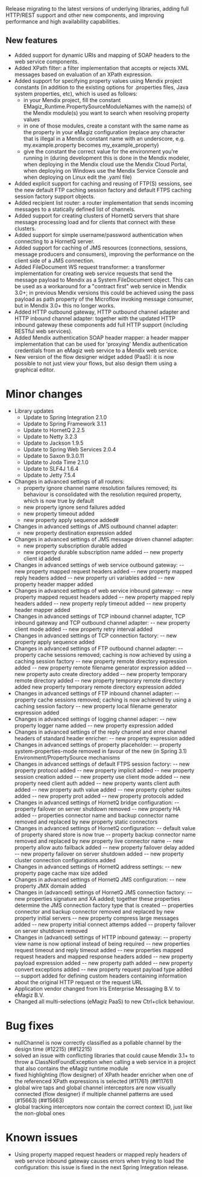 Release migrating to the latest versions of underlying libraries, adding full HTTP/REST support and other new components, and improving performance and high availability capabilities.
## New features
- Added support for dynamic URIs and mapping of SOAP headers to the web service components.
- Added XPath filter: a filter implementation that accepts or rejects XML messages based on evaluation of an XPath expression.
- Added support for specifying property values using Mendix project constants (in addition to the existing options for .properties files, Java system properties, etc), which is used as follows:
  - in your Mendix project, fill the constant EMagiz_Runtime.PropertySourceModuleNames with the name(s) of the Mendix module(s) you want to search when resolving property values
  - in one of those modules, create a constant with the same name as the property in your eMagiz configuration (replace any character that is illegal in a Mendix constant name with an underscore, e.g. my.example.property becomes my_example_property)
  - give the constant the correct value for the environment you're running in (during development this is done in the Mendix modeler, when deploying in the Mendix cloud use the Mendix Cloud Portal, when deploying on Windows use the Mendix Service Console and when deploying on Linux edit the .yaml file)
- Added explicit support for caching and reusing of FTP(S) sessions, see the new default FTP caching session factory and default FTPS caching session factory support objects.
- Added recipient list router: a router implementation that sends incoming messages to a statically defined list of channels.
- Added support for creating clusters of HornetQ servers that share message processing load and for clients that connect with these clusters.
- Added support for simple username/password authentication when connecting to a HornetQ server.
- Added support for caching of JMS resources (connections, sessions, message producers and consumers), improving the performance on the client side of a JMS connection.
- Added FileDocument WS request transformer: a transformer implementation for creating web service requests that send the message payload to Mendix as a System.FileDocument object. This can be used as a workaround for a "contract first" web service in Mendix 3.0+; in previous Mendix versions this could be achieved using the pass payload as path property of the Microflow invoking message consumer, but in Mendix 3.0+ this no longer works.
- Added HTTP outbound gateway, HTTP outbound channel adapter and HTTP inbound channel adapter: together with the updated HTTP inbound gateway these components add full HTTP support (including RESTful web services).
- Added Mendix authentication SOAP header mapper: a header mapper implementation that can be used for 'proxying' Mendix authentication credentials from an eMagiz web service to a Mendix web service.
- New version of the flow designer widget added (PaaS): it is now possible to not just view your flows, but also design them using a graphical editor.
# Minor changes
- Library updates
  - Update to Spring Integration 2.1.0
  - Update to Spring Framework 3.1.1
  - Update to HornetQ 2.2.5
  - Update to Netty 3.2.3
  - Update to Jackson 1.9.5
  - Update to Spring Web Services 2.0.4
  - Update to Saxon 9.3.0.11
  - Update to Joda Time 2.1.0
  - Update to SLF4J 1.6.4
  - Update to Jetty 7.5.4
- Changes in advanced settings of all routers:
  - property ignore channel name resolution failures removed; its behaviour is consolidated with the resolution required property, which is now true by default
  - new property ignore send failures added
  - new property timeout added
  - new property apply sequence added#
- Changes in advanced settings of JMS outbound channel adapter:
  - new property destination expression added
- Changes in advanced settings of JMS message driven channel adapter:
  - new property subscription durable added
  - new property durable subscription name added
-- new property client id added
- Changes in advanced settings of web service outbound gateway:
-- new property mapped request headers added
-- new property mapped reply headers added
-- new property uri variables added
-- new property header mapper added
- Changes in advanced settings of web service inbound gateway:
-- new property mapped request headers added
-- new property mapped reply headers added
-- new property reply timeout added
-- new property header mapper added
- Changes in advanced settings of TCP inbound channel adapter, TCP inbound gateway and TCP outbound channel adapter:
-- new property client mode added
-- new property retry interval added
- Changes in advanced settings of TCP connection factory:
-- new property apply sequence added
- Changes in advanced settings of FTP outbound channel adapter:
-- property cache sessions removed; caching is now achieved by using a caching session factory
-- new property remote directory expression added
-- new property remote filename generator expression added
-- new property auto create directory added
-- new property temporary remote directory added
-- new property temporary remote directory added new property temporary remote directory expression added
- Changes in advanced settings of FTP inbound channel adapter:
-- property cache sessions removed; caching is now achieved by using a caching session factory
-- new property local filename generator expression added
- Changes in advanced settings of logging channel adaper:
-- new property logger name added
-- new property expression added
- Changes in advanced settings of the reply channel and error channel headers of standard header enricher:
-- new property expression added
- Changes in advanced settings of property placeholder:
-- property system-properties-mode removed in favour of the new (in Spring 3.1) Environment/PropertySource mechanisms
- Changes in advanced settings of default FTPS session factory:
-- new property protocol added
-- new property implicit added
-- new property session creation added
-- new property use client mode added
-- new property need client auth added
-- new property wants client auth added
-- new property auth value added
-- new property cipher suites added
-- new property prot added
-- new property protocols added
- Changes in advanced settings of HornetQ bridge configuration:
-- property failover on server shutdown removed
-- new property HA added
-- properties connector name and backup connector name removed and replaced by new property static connectors
- Changes in advanced settings of HornetQ configuration:
-- default value of property shared store is now true
-- property backup connector name removed and replaced by new property live connector name
-- new property allow auto failback added
-- new property failover delay added
-- new property failover on server shutdown added
-- new property cluster connection configurations added
- Changes in advanced settings of HornetQ address settings:
-- new property page cache max size added
- Changes in advanced settings of HornetQ JMS configuration:
-- new property JMX domain added
- Changes in (advanced) settings of HornetQ JMS connection factory:
-- new properties signature and XA added; together these properties determine the JMS connection factory type that is created
-- properties connector and backup connector removed and replaced by new property initial servers
-- new property compress large messages added
-- new property initial connect attemps added
-- property failover on server shutdown removed
- Changes in (advanced) settings of HTTP inbound gateway:
-- property view name is now optional instead of being required
-- new properties request timeout and reply timeout added
-- new properties mapped request headers and mapped response headers added
-- new property payload expression added
-- new property path added
-- new property convert exceptions added
-- new property request payload type added
-- support added for defining custom headers containing information about the original HTTP request or the request URL
- Application vendor changed from Iris Enterprise Messaging B.V. to eMagiz B.V.
- Changed all multi-selections (eMagiz PaaS) to new Ctrl+click behaviour.
# Bug fixes
- nullChannel is now correctly classified as a pollable channel by the design time (#12215) (##12215)
- solved an issue with conflicting libraries that could cause Mendix 3.1+ to throw a ClassNotFoundException when calling a web service in a project that also contains the eMagiz runtime module
- fixed highlighting (flow designer) of XPath header enricher when one of the referenced XPath expressions is selected (#11761) (##11761)
- global wire taps and global channel interceptors are now visually connected (flow designer) if multiple channel patterns are used (#15663) (##15663)
- global tracking interceptors now contain the correct context ID, just like the non-global ones
# Known issues
- Using property mapped request headers or mapped reply headers of web service inbound gateway causes errors when trying to load the configuration: this issue is fixed in the next Spring Integration release.
